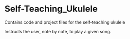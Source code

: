 # Self-Teaching_Ukulele
Contains code and project files for the self-teaching ukulele

Instructs the user, note by note, to play a given song.
